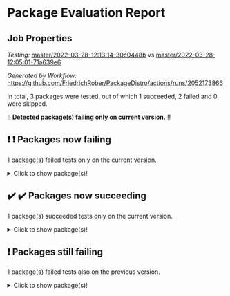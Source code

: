 # Package Evaluation Report

## Job Properties

*Testing:* [master/2022-03-28-12:13:14-30c0448b](https://github.com/FriedrichRober/PackageDistro/blob/data/reports/master/2022-03-28-12:13:14-30c0448b) vs [master/2022-03-28-12:05:01-71a639e6](https://github.com/FriedrichRober/PackageDistro/blob/data/reports/master/2022-03-28-12:05:01-71a639e6)

*Generated by Workflow:* https://github.com/FriedrichRober/PackageDistro/actions/runs/2052173866

In total, 3 packages were tested, out of which 1 succeeded, 2 failed and 0 were skipped.

:bangbang: **Detected package(s) failing only on current version.** :bangbang:

## :exclamation: :exclamation: Packages now failing

1 package(s) failed tests only on the current version.<details> <summary>Click to show package(s)!</summary>

- agt 0.2 vs agt 0.2 (success) <br>
</details>

## :heavy_check_mark: :heavy_check_mark: Packages now succeeding

1 package(s) succeeded tests only on the current version.<details> <summary>Click to show package(s)!</summary>

- aclib 1.3.2 vs aclib 1.3.2 (failure) <br>
</details>

## :exclamation: Packages still failing

1 package(s) failed tests also on the previous version.<details> <summary>Click to show package(s)!</summary>

- ace 5.4 <br>
</details>

